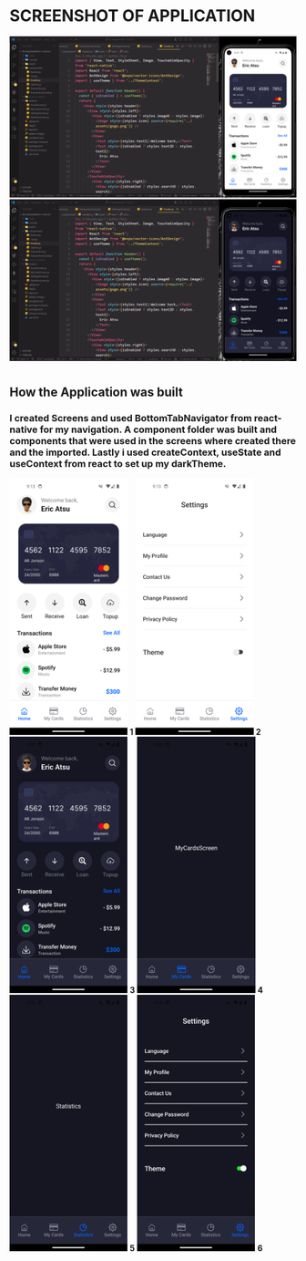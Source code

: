#

# SCREENSHOT OF APPLICATION

![](./assets/screenshots/light.png)
![](./assets/screenshots/dark.png)

#

## How the Application was built

### I created Screens and used BottomTabNavigator from react-native for my navigation. A component folder was built and components that were used in the screens where created there and the imported. Lastly i used createContext, useState and useContext from react to set up my darkTheme.

<img src="assets/screenshots/screenshot1.png" width="" height="450"> **1**
<img src="assets/screenshots/screenshot2.png" width="" height="450"> **2**
<img src="assets/screenshots/screenshot3.png" width="" height="450"> **3**
<img src="assets/screenshots/screenshot4.png" width="" height="450"> **4**
<img src="assets/screenshots/screenshot5.png" width="" height="450"> **5**
<img src="assets/screenshots/screenshot6.png" width="" height="450"> **6**
